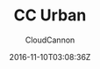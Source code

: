 ---
title: "CC Urban"
github: https://github.com/CloudCannon/urban-jekyll-template
demo: https://teal-worm.cloudvent.net/
author: CloudCannon
draft: true
ssg:
  - Jekyll
cms:
  - No Cms
date: 2016-11-10T03:08:36Z
github_branch: master
---